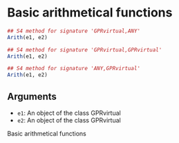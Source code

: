 # Basic arithmetical functions

```r
## S4 method for signature 'GPRvirtual,ANY'
Arith(e1, e2)

## S4 method for signature 'GPRvirtual,GPRvirtual'
Arith(e1, e2)

## S4 method for signature 'ANY,GPRvirtual'
Arith(e1, e2)
```

## Arguments

- `e1`: An object of the class GPRvirtual
- `e2`: An object of the class GPRvirtual

Basic arithmetical functions